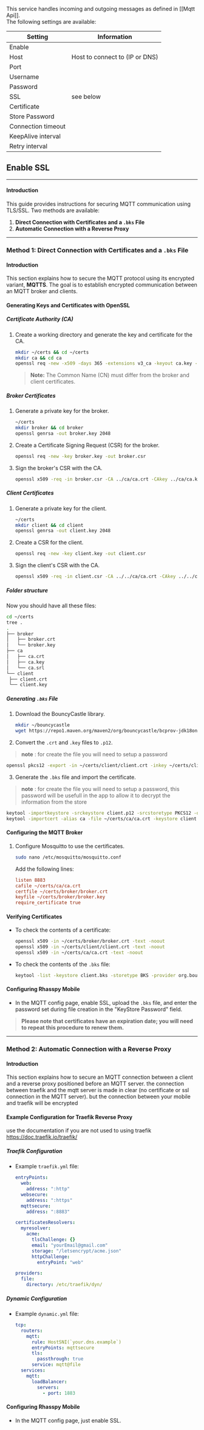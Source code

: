 This service handles incoming and outgoing messages as defined in [[Mqtt Api]].
<br/>The following settings are available:

| Setting            | Information                    | 
|--------------------|--------------------------------|
| Enable             |                                | 
| Host               | Host to connect to (IP or DNS) | 
| Port               |                                | 
| Username           |                                | 
| Password           |                                | 
| SSL                | see below                      | 
| Certificate        |                                | 
| Store Password     |                                |
| Connection timeout |                                | 
| KeepAlive interval |                                | 
| Retry interval     |                                | 

## Enable SSL

---

#### **Introduction**
This guide provides instructions for securing MQTT communication using TLS/SSL. Two methods are available:
1. **Direct Connection with Certificates and a `.bks` File**
2. **Automatic Connection with a Reverse Proxy**

---

### **Method 1: Direct Connection with Certificates and a `.bks` File**

#### **Introduction**
This section explains how to secure the MQTT protocol using its encrypted variant, **MQTTS**. The goal is to establish encrypted communication between an MQTT broker and clients.

#### **Generating Keys and Certificates with OpenSSL**

##### **Certificate Authority (CA)**
1. Create a working directory and generate the key and certificate for the CA.
   ```bash
   mkdir ~/certs && cd ~/certs
   mkdir ca && cd ca
   openssl req -new -x509 -days 365 -extensions v3_ca -keyout ca.key -out ca.crt
   ```
   > **Note:** The Common Name (CN) must differ from the broker and client certificates.

##### **Broker Certificates**
1. Generate a private key for the broker.
   ```bash
   ~/certs
   mkdir broker && cd broker
   openssl genrsa -out broker.key 2048
   ```

2. Create a Certificate Signing Request (CSR) for the broker.
   ```bash
   openssl req -new -key broker.key -out broker.csr
   ```

3. Sign the broker's CSR with the CA.
   ```bash
   openssl x509 -req -in broker.csr -CA ../ca/ca.crt -CAkey ../ca/ca.key -CAcreateserial -out broker.crt -days 365
   ```

##### **Client Certificates**
1. Generate a private key for the client.
   ```bash
   ~/certs
   mkdir client && cd client
   openssl genrsa -out client.key 2048
   ```

2. Create a CSR for the client.
   ```bash
   openssl req -new -key client.key -out client.csr
   ```

3. Sign the client's CSR with the CA.
   ```bash
   openssl x509 -req -in client.csr -CA ../../ca/ca.crt -CAkey ../../ca/ca.key -CAcreateserial -out client.crt -days 365
   ```

##### **Folder structure**
Now you should have all these files:
   ```bash
   cd ~/certs
   tree .
   .
   ├── broker
   │   ├── broker.crt
   │   └── broker.key
   ├── ca
   │   ├── ca.crt
   │   ├── ca.key
   │   └── ca.srl
   └── client
    ├── client.crt
    └── client.key
   ```
##### **Generating `.bks` File**
1. Download the BouncyCastle library.
   ```bash
   mkdir ~/bouncycastle
   wget https://repo1.maven.org/maven2/org/bouncycastle/bcprov-jdk18on/1.82/bcprov-jdk18on-1.82.jar -O ~/bouncycastle/bcprov-jdk18on-1.82.jar
   ```

2. Convert the `.crt` and `.key` files to `.p12`.
> **note** : for create the file you will need to setup a password
   ```bash
   openssl pkcs12 -export -in ~/certs/client/client.crt -inkey ~/certs/client/client.key -out client.p12 -name "client" -CAfile ~/certs/ca/ca.crt -caname "ca"
   ```

3. Generate the `.bks` file and import the certificate.
> **note** : for create the file you will need to setup a password, this password will be usefull in the app to allow it to decrypt the information from the store
   ```bash
   keytool -importkeystore -srckeystore client.p12 -srcstoretype PKCS12 -destkeystore client.bks -deststoretype BKS -provider org.bouncycastle.jce.provider.BouncyCastleProvider -providerpath ~/bouncycastle/bcprov-jdk18on-1.82.jar
   keytool -importcert -alias ca -file ~/certs/ca/ca.crt -keystore client.bks -storetype BKS -provider org.bouncycastle.jce.provider.BouncyCastleProvider -providerpath ~/bouncycastle/bcprov-jdk18on-1.82.jar
   ```

#### **Configuring the MQTT Broker**
1. Configure Mosquitto to use the certificates.
   ```bash
   sudo nano /etc/mosquitto/mosquitto.conf
   ```
   Add the following lines:
   ```ini
   listen 8883
   cafile ~/certs/ca/ca.crt
   certfile ~/certs/broker/broker.crt
   keyfile ~/certs/broker/broker.key
   require_certificate true
   ```

#### **Verifying Certificates**
- To check the contents of a certificate:
  ```bash
  openssl x509 -in ~/certs/broker/broker.crt -text -noout
  openssl x509 -in ~/certs/client/client.crt -text -noout
  openssl x509 -in ~/certs/ca/ca.crt -text -noout
  ```
- To check the contents of the `.bks` file:
  ```bash
  keytool -list -keystore client.bks -storetype BKS -provider org.bouncycastle.jce.provider.BouncyCastleProvider -providerpath ~/bouncycastle/bcprov-jdk18on-1.82.jar
  ```

#### **Configuring Rhasspy Mobile**
- In the MQTT config page, enable SSL, upload the `.bks` file, and enter the password set during file creation in the "KeyStore Password" field.
> **Please note that certificates have an expiration date; you will need to repeat this procedure to renew them.**
---

### **Method 2: Automatic Connection with a Reverse Proxy**

#### **Introduction**
This section explains how to secure an MQTT connection between a client and a reverse proxy positioned before an MQTT server.
the connection between traefik and the mqtt server is made in clear (no certificate or ssl connection in the MQTT server).
but the connection between your mobile and traefik will be encrypted

#### **Example Configuration for Traefik Reverse Proxy**
use the documentation if you are not used to using traefik https://doc.traefik.io/traefik/
##### **Traefik Configuration**
- Example `traefik.yml` file:
  ```yaml
  entryPoints:
    web:
      address: ":http"
    websecure:
      address: ":https"
    mqttsecure:
      address: ":8883"

  certificatesResolvers:
    myresolver:
      acme:
        tlsChallenge: {}
        email: "yourEmail@gmail.com"
        storage: "/letsencrypt/acme.json"
        httpChallenge:
          entryPoint: "web"

  providers:
    file:
      directory: /etc/traefik/dyn/
  ```

##### **Dynamic Configuration**
- Example `dynamic.yml` file:
  ```yaml
  tcp:
    routers:
      mqtt:
        rule: HostSNI(`your.dns.example`)
        entryPoints: mqttsecure
        tls:
          passthrough: true
        service: mqtt@file
    services:
      mqtt:
        loadBalancer:
          servers:
            - port: 1883
  ```

#### **Configuring Rhasspy Mobile**
- In the MQTT config page, just enable SSL.